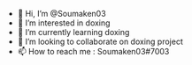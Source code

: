 - 👋 Hi, I’m @Soumaken03
- 👀 I’m interested in doxing
- 🌱 I’m currently learning doxing
- 💞️ I’m looking to collaborate on doxing project
- 📫 How to reach me : Soumaken03#7003

<!---
Soumaken03/Soumaken03 is a ✨ special ✨ repository because its `README.md` (this file) appears on your GitHub profile.
You can click the Preview link to take a look at your changes.
--->
